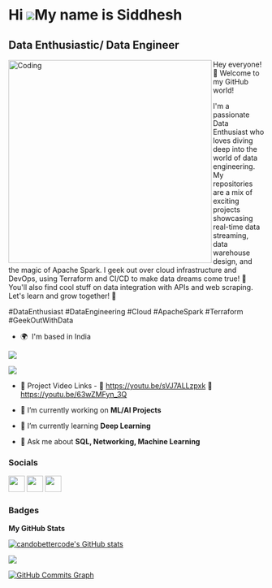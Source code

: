 Hi ![](https://user-images.githubusercontent.com/18350557/176309783-0785949b-9127-417c-8b55-ab5a4333674e.gif)My name is Siddhesh
================================================================================================================================

Data Enthusiastic/ Data Engineer
--------------------------------

<img align="left" alt="Coding" width="400" src="https://cdn.dribbble.com/users/1162077/screenshots/3848914/programmer.gif">

<p>
Hey everyone! 👋 Welcome to my GitHub world! 

  I'm a passionate Data Enthusiast who loves diving deep into the world of data engineering. My repositories are a mix of exciting projects showcasing real-time data streaming, data warehouse design, and the magic of Apache Spark. I geek out over cloud infrastructure and DevOps, using Terraform and CI/CD to make data dreams come true! 🌟 You'll also find cool stuff on data integration with APIs and web scraping. Let's learn and grow together! 🚀 

\#DataEnthusiast #DataEngineering #Cloud #ApacheSpark #Terraform #GeekOutWithData
</p>

* 🌍  I'm based in India

<p>
<a href="https://www.github.com/candobettercode" target="_blank" rel="noreferrer"><img
src="https://img.shields.io/github/followers/candobettercode?logo=github&style=for-the-badge&color=ef4444&labelColor=1c1917" /></a>

![](https://komarev.com/ghpvc/?username=candobettercode&label=PROFILE+VIEWS)

- 🎥 Project Video Links -
  🔶 https://youtu.be/sVJ7ALLzpxk
  🔶 https://youtu.be/63wZMFyn_3Q

- 🔭 I’m currently working on **ML/AI Projects**

- 🌱 I’m currently learning **Deep Learning**

- 💬 Ask me about **SQL, Networking, Machine Learning**

### Socials

<p align="left"><a href="https://www.youtube.com/c/tecknowcode" target="_blank" rel="noreferrer"><img src="https://raw.githubusercontent.com/danielcranney/readme-generator/main/public/icons/socials/youtube.svg" width="32" height="32" /></a> <a href="https://discord.com/users/Tecknowcode" target="_blank" rel="noreferrer"><img src="https://raw.githubusercontent.com/danielcranney/readme-generator/main/public/icons/socials/discord.svg" width="32" height="32" /></a> <a href="https://www.github.com/candobettercode" target="_blank" rel="noreferrer"><img src="https://raw.githubusercontent.com/danielcranney/readme-generator/main/public/icons/socials/github.svg" width="32" height="32" /></a> </p>

### Badges

<b>My GitHub Stats</b>

<a href="http://www.github.com/candobettercode"><img src="https://github-readme-stats.vercel.app/api?username=candobettercode&show_icons=true&hide=&count_private=true&title_color=ef4444&text_color=ffffff&icon_color=ef4444&bg_color=1c1917&hide_border=true&show_icons=true" alt="candobettercode's GitHub stats" /></a>

<a href="http://www.github.com/candobettercode"><img src="https://github-readme-streak-stats.herokuapp.com/?user=candobettercode&stroke=ffffff&background=1c1917&ring=ef4444&fire=ef4444&currStreakNum=ffffff&currStreakLabel=ef4444&sideNums=ffffff&sideLabels=ffffff&dates=ffffff&hide_border=true" /></a>

<a href="http://www.github.com/candobettercode"><img src="https://github-readme-activity-graph.cyclic.app/graph?username=candobettercode&bg_color=1c1917&color=ffffff&line=ef4444&point=ffffff&area_color=1c1917&area=true&hide_border=true&custom_title=GitHub%20Commits%20Graph" alt="GitHub Commits Graph" /></a>
